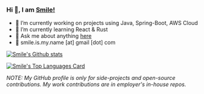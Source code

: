 ### Hi 👋, I am [Smile!](https://smilep.github.io)

- 🔭 I’m currently working on projects using Java, Spring-Boot, AWS Cloud
- 🌱 I’m currently learning React & Rust
- 💬 Ask me about anything [here](https://github.com/smilep/smilep/issues)
- 📧 smile.is.my.name [at] gmail [dot] com

[![Smile's Github stats](https://github-readme-stats.vercel.app/api?username=smilep&theme=default&show_icons=true&count_private=true)](https://smilep.github.io)

[![Smile's Top Languages Card](https://github-readme-stats.vercel.app/api/top-langs/?username=smilep&layout=compact)](https://smilep.github.io)

*NOTE: My GitHub profile is only for side-projects and open-source contributions. My work contributions are in employer's in-house repos.*
